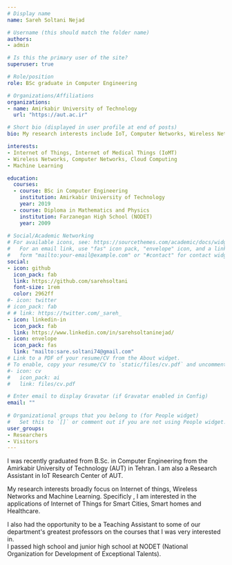 ```yaml
---
# Display name
name: Sareh Soltani Nejad

# Username (this should match the folder name)
authors:
- admin

# Is this the primary user of the site?
superuser: true

# Role/position
role: BSc graduate in Computer Engineering

# Organizations/Affiliations
organizations:
- name: Amirkabir University of Technology
  url: "https://aut.ac.ir"

# Short bio (displayed in user profile at end of posts)
bio: My research interests include IoT, Computer Networks, Wireless Networks, Cloud Computing and Machine Learning.

interests:
- Internet of Things, Internet of Medical Things (IoMT)
- Wireless Networks, Computer Networks, Cloud Computing
- Machine Learning

education:
  courses:
  - course: BSc in Computer Engineering
    institution: Amirkabir University of Technology
    year: 2019
  - course: Diploma in Mathematics and Physics
    institution: Farzanegan High School (NODET)
    year: 2009
  
# Social/Academic Networking
# For available icons, see: https://sourcethemes.com/academic/docs/widgets/#icons
#   For an email link, use "fas" icon pack, "envelope" icon, and a link in the
#   form "mailto:your-email@example.com" or "#contact" for contact widget.
social:
- icon: github
  icon_pack: fab
  link: https://github.com/sarehsoltani
  font-size: 1rem
  color: 2962ff
#- icon: twitter
# icon_pack: fab
# # link: https://twitter.com/_sareh_
- icon: linkedin-in
  icon_pack: fab
  link: https://www.linkedin.com/in/sarehsoltaninejad/
- icon: envelope
  icon_pack: fas
  link: "mailto:sare.soltani74@gmail.com"
# Link to a PDF of your resume/CV from the About widget.
# To enable, copy your resume/CV to `static/files/cv.pdf` and uncomment the lines below.  
#- icon: cv
#   icon_pack: ai
#   link: files/cv.pdf

# Enter email to display Gravatar (if Gravatar enabled in Config)
email: ""
  
# Organizational groups that you belong to (for People widget)
#   Set this to `[]` or comment out if you are not using People widget.  
user_groups:
- Researchers
- Visitors
---
```

I was recently graduated from B.Sc. in Computer Engineering from the Amirkabir University of Technology (AUT) in Tehran.
I am also a Research Assistant in IoT Research Center of AUT.<br>

My research interests broadly focus on Internet of things, Wireless Networks and Machine Learning.
Specificly , I am interested in the applications of Internet of Things for Smart Cities, Smart homes and Healthcare.<br>

I also had the opportunity to be a Teaching Assistant to some of our department's greatest professors on the courses that I was very interested in.<br>
I passed high school and junior high school at NODET (National Organization for Development of Exceptional Talents).





